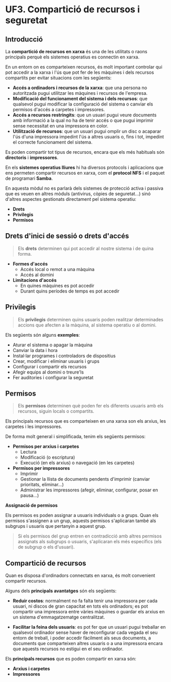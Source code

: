 <!-- notoc -->

# UF3. Compartició de recursos i seguretat

## Introducció

La **compartició de recursos en xarxa** és una de les utilitats o raons principals perquè els sistemes operatius es connectin en xarxa.

En un entorn on es comparteixen recursos, és molt important controlar qui pot accedir a la xarxa i l'ús que pot fer de les màquines i dels recursos compartits per evitar situacions com les següents:
* **Accés a ordinadors i recursos de la xarxa**: que una persona no autoritzada pugui utilitzar les màquines i recursos de l'empresa.
* **Modificació del funcionament del sistema i dels recursos**: que qualsevol pugui modificar la configuració del sistema o canviar els permisos d'accés a carpetes i impressores.
* **Accés a recursos restringits**: que un usuari pugui veure documents amb informació a la qual no ha de tenir accés o que pugui imprimir sense necessitat en una impressora en color.
* **Utilització de recursos**: que un usuari pugui omplir un disc o acaparar l'ús d'una impressora impedint l'ús a altres usuaris o, fins i tot, impedint el correcte funcionament del sistema.

Es poden compartir tot tipus de recursos, encara que els més habituals són **directoris** i **impressores**. 

En els **sistemes operatius lliures** hi ha diversos protocols i aplicacions que ens permeten compartir recursos en xarxa, com el **protocol NFS** i el paquet de programari **Samba**.

En aquesta mòdul no es parlarà dels sistemes de protecció activa i passiva que es veuen en altres mòduls (antivirus, còpies de seguretat...) sinó d'altres aspectes gestionats directament pel sistema operatiu: 
  * **Drets**
  * **Privilegis**
  * **Permisos**

## Drets d'inici de sessió o drets d'accés

> Els **drets** determinen qui pot accedir al nostre sistema i de quina forma.

* **Formes d'accés**
  * Accés local o remot a una màquina
  * Accés al domini
* **Limitacions d'accés**
  * En quines màquines es pot accedir
  * Durant quins períodes de temps es pot accedir

## Privilegis

> Els **privilegis** determinen quins usuaris poden realitzar determinades accions que afecten a la màquina, al sistema operatiu o al domini.

Els següents són alguns **exemples**:
* Aturar el sistema o apagar la màquina
* Canviar la data i hora
* Instal·lar programes i controladors de dispositius
* Crear, modificar i eliminar usuaris i grups
* Configurar i compartir els recursos
* Afegir equips al domini o treure'ls
* Fer auditories i configurar la seguretat

## Permisos

> Els **permisos** determinen què poden fer els diferents usuaris amb els recursos, siguin locals o compartits.

Els principals recursos que es comparteixen en una xarxa son els arxius, les carpetes i les impressores.

De forma molt general i simplificada, tenim els següents permisos:
* **Permisos per arxius i carpetes**
  * Lectura
  * Modificació (o escriptura)
  * Execució (en els arxius) o navegació (en les carpetes)
* **Permisos per impressores**
  * Imprimir
  * Gestionar la llista de documents pendents d'imprimir (canviar prioritats, eliminar...)
  * Administrar les impressores (afegir, eliminar, configurar, posar en pausa...)

**Assignació de permisos**

Els permisos es poden assignar a usuaris individuals o a grups.
Quan els permisos s'assignen a un grup, aquests permisos s'aplicaran també als subgrups i usuaris que pertanyin a aquest grup.
> Si els permisos del grup entren en contradicció amb altres permisos assignats als subgrups o usuaris, s'aplicaran els més específics (els de subgrup o els d'usuari).

## Compartició de recursos

Quan es disposa d'ordinadors connectats en xarxa, és molt convenient compartir recursos.

Alguns dels **principals avantatges** són els següents:

* **Reduir costos**: normalment no fa falta tenir una impressora per cada usuari, ni discos de gran capacitat en tots els ordinadors; es pot compartir una impressora entre vàries màquines o guardar els arxius en un sistema d'emmagatzematge centralitzat.

* **Facilitar la feina dels usuaris**: es pot fer que un usuari pugui treballar en qualsevol ordinador sense haver de reconfigurar cada vegada el seu entorn de treball, i poder accedir fàcilment als seus documents, a documents que comparteixen altres usuaris o a una impressora encara que aquests recursos no estigui en el seu ordinador.

Els **principals recursos** que es poden compartir en xarxa són:
* **Arxius i carpetes**
* **Impressores**

